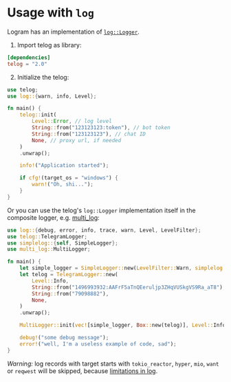 # Usage with `log`

Logram has an implementation of [`log::Logger`](https://crates.io/crates/log).

1. Import telog as library:

```toml
[dependencies]
telog = "2.0"
```

2. Initialize the telog:

```rust
use telog;
use log::{warn, info, Level};

fn main() {
    telog::init(
        Level::Error, // log level
        String::from("123123123:token"), // bot token
        String::from("123123123"), // chat ID
        None, // proxy url, if needed
    )
    .unwrap();

    info!("Application started");

    if cfg!(target_os = "windows") {
        warn!("Oh, shi...");
    }
}
```

Or you can use the telog's `log::Logger` implementation itself in the composite logger, e.g. [multi_log](https://crates.io/crates/multi_log):

```rust
use log::{debug, error, info, trace, warn, Level, LevelFilter};
use telog::TelegramLogger;
use simplelog::{self, SimpleLogger};
use multi_log::MultiLogger;

fn main() {
    let simple_logger = SimpleLogger::new(LevelFilter::Warn, simplelog::Config::default());
    let telog = TelegramLogger::new(
        Level::Info,
        String::from("1496993932:AAFrF5aTnQEeruljp3ZHqVUSkgVS9Ra_aT8"),
        String::from("79098882"),
        None,
    )
    .unwrap();

    MultiLogger::init(vec![simple_logger, Box::new(telog)], Level::Info).unwrap();

    debug!("some debug message");
    error!("well, I'm a useless example of code, sad");
}
```

_Warning:_ log records with target starts with `tokio_reactor`, `hyper`, `mio`, `want` or `reqwest` will be skipped, because [limitations in log](https://github.com/rust-lang/log/issues/312).
